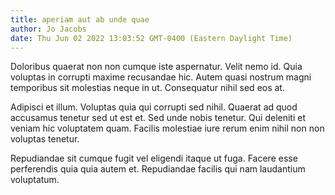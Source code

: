 ```yaml
---
title: aperiam aut ab unde quae
author: Jo Jacobs
date: Thu Jun 02 2022 13:03:52 GMT-0400 (Eastern Daylight Time)
---
```

Doloribus quaerat non non cumque iste aspernatur. Velit nemo id. Quia voluptas in corrupti maxime recusandae hic. Autem quasi nostrum magni temporibus sit molestias neque in ut. Consequatur nihil sed eos at.

 Adipisci et illum. Voluptas quia qui corrupti sed nihil. Quaerat ad quod accusamus tenetur sed ut est et. Sed unde nobis tenetur. Qui deleniti et veniam hic voluptatem quam. Facilis molestiae iure rerum enim nihil non non voluptas tenetur.

 Repudiandae sit cumque fugit vel eligendi itaque ut fuga. Facere esse perferendis quia quia autem et. Repudiandae facilis qui nam laudantium voluptatum.